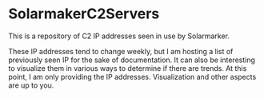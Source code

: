 # SolarmakerC2Servers
This is a repository of C2 IP addresses seen in use by Solarmarker.

These IP addresses tend to change weekly, but I am hosting a list of previously seen IP for the sake of documentation. It can also be interesting to visualize them in various ways to determine if there are trends. At this point, I am only providing the IP addresses. Visualization and other aspects are up to you.
